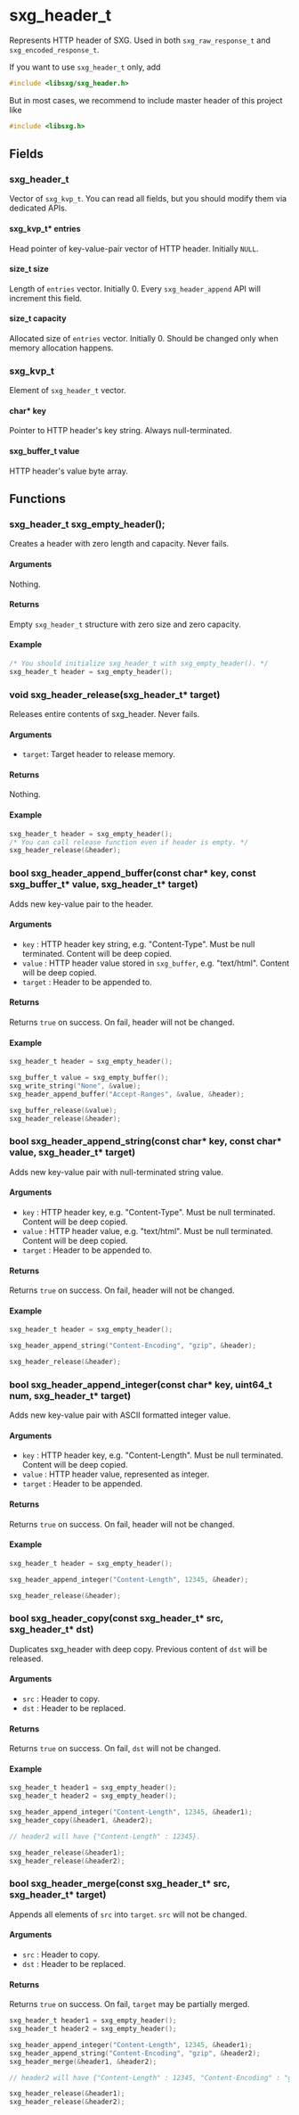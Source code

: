 # sxg\_header\_t

Represents HTTP header of SXG.
Used in both `sxg_raw_response_t` and `sxg_encoded_response_t`.

If you want to use `sxg_header_t` only, add

```c
#include <libsxg/sxg_header.h>
```

But in most cases, we recommend to include master header of this project like

```c
#include <libsxg.h>
```

## Fields

### sxg\_header\_t

Vector of `sxg_kvp_t`. You can read all fields, but you
should modify them via dedicated APIs.

#### sxg\_kvp\_t\* entries

Head pointer of key-value-pair vector of HTTP header.
Initially `NULL`.

#### size\_t size

Length of `entries` vector.
Initially 0.
Every `sxg_header_append` API will increment this field.

#### size\_t capacity

Allocated size of `entries` vector.
Initially 0.
Should be changed only when memory allocation happens.


### sxg\_kvp\_t

Element of `sxg_header_t` vector.

#### char\* key

Pointer to HTTP header's key string.
Always null-terminated.

#### sxg\_buffer\_t value

HTTP header's value byte array.

## Functions

### sxg\_header\_t sxg\_empty\_header();

Creates a header with zero length and capacity. Never fails.

#### Arguments

Nothing.

#### Returns

Empty `sxg_header_t` structure with zero size and zero capacity.

#### Example

```c
/* You should initialize sxg_header_t with sxg_empty_header(). */
sxg_header_t header = sxg_empty_header();
```


### void sxg\_header\_release(sxg\_header\_t\* target)

Releases entire contents of sxg_header.
Never fails.

#### Arguments

- `target`: Target header to release memory.

#### Returns

Nothing.

#### Example

```c
sxg_header_t header = sxg_empty_header();
/* You can call release function even if header is empty. */
sxg_header_release(&header);
```



### bool sxg\_header\_append\_buffer(const char\* key, const sxg\_buffer\_t\* value, sxg\_header\_t\* target)

Adds new key-value pair to the header.

#### Arguments

- `key` : HTTP header key string, e.g. "Content-Type". Must be null terminated. Content will be deep copied.
- `value` : HTTP header value stored in `sxg_buffer`, e.g. "text/html". Content will be deep copied.
- `target` : Header to be appended to.

#### Returns

Returns `true` on success.
On fail, header will not be changed.

#### Example

```c
sxg_header_t header = sxg_empty_header();

sxg_buffer_t value = sxg_empty_buffer();
sxg_write_string("None", &value);
sxg_header_append_buffer("Accept-Ranges", &value, &header);

sxg_buffer_release(&value);
sxg_header_release(&header);
```


### bool sxg\_header\_append\_string(const char\* key, const char\* value, sxg\_header\_t\* target)

Adds new key-value pair with null-terminated string value.

#### Arguments

- `key` : HTTP header key, e.g. "Content-Type". Must be null terminated. Content will be deep copied.
- `value` : HTTP header value, e.g. "text/html". Must be null terminated. Content will be deep copied.
- `target` : Header to be appended to.

#### Returns

Returns `true` on success.
On fail, header will not be changed.

#### Example

```c
sxg_header_t header = sxg_empty_header();

sxg_header_append_string("Content-Encoding", "gzip", &header);

sxg_header_release(&header);
```

### bool sxg\_header\_append\_integer(const char\* key, uint64\_t num, sxg\_header_t\* target)

Adds new key-value pair with ASCII formatted integer value.

#### Arguments

- `key` : HTTP header key, e.g. "Content-Length". Must be null terminated. Content will be deep copied.
- `value` : HTTP header value, represented as integer.
- `target` : Header to be appended.

#### Returns

Returns `true` on success.
On fail, header will not be changed.

#### Example

```c
sxg_header_t header = sxg_empty_header();

sxg_header_append_integer("Content-Length", 12345, &header);

sxg_header_release(&header);
```


### bool sxg\_header\_copy(const sxg\_header\_t\* src, sxg\_header\_t\* dst)

Duplicates sxg_header with deep copy.
Previous content of `dst` will be released.

#### Arguments

- `src` : Header to copy.
- `dst` : Header to be replaced.

#### Returns

Returns `true` on success.
On fail, `dst` will not be changed.

#### Example

```c
sxg_header_t header1 = sxg_empty_header();
sxg_header_t header2 = sxg_empty_header();

sxg_header_append_integer("Content-Length", 12345, &header1);
sxg_header_copy(&header1, &header2);

// header2 will have {"Content-Length" : 12345}.

sxg_header_release(&header1);
sxg_header_release(&header2);
```

### bool sxg\_header\_merge(const sxg\_header\_t\* src, sxg\_header\_t\* target)

Appends all elements of `src` into `target`.
`src` will not be changed.

#### Arguments

- `src` : Header to copy.
- `dst` : Header to be replaced.

#### Returns

Returns `true` on success.
On fail, `target` may be partially merged.

```c
sxg_header_t header1 = sxg_empty_header();
sxg_header_t header2 = sxg_empty_header();

sxg_header_append_integer("Content-Length", 12345, &header1);
sxg_header_append_string("Content-Encoding", "gzip", &header2);
sxg_header_merge(&header1, &header2);

// header2 will have {"Content-Length" : 12345, "Content-Encoding" : "gzip"}.

sxg_header_release(&header1);
sxg_header_release(&header2);
```
